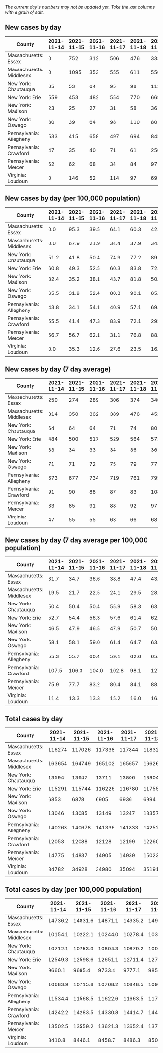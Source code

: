 _The current day's numbers may not be updated yet. Take the last columns with a grain of salt._
## New cases by day

| County | 2021-11-14 | 2021-11-15 | 2021-11-16 | 2021-11-17 | 2021-11-18 | 2021-11-19 | 2021-11-20 |
| --- | --- | --- | --- | --- | --- | --- | --- |
| Massachusetts: Essex | 0 | 752 | 312 | 506 | 476 | 333 |  |
| Massachusetts: Middlesex | 0 | 1095 | 353 | 555 | 611 | 550 |  |
| New York: Chautauqua | 65 | 53 | 64 | 95 | 98 | 113 |  |
| New York: Erie | 559 | 453 | 482 | 554 | 770 | 669 |  |
| New York: Madison | 23 | 25 | 27 | 31 | 58 | 36 |  |
| New York: Oswego | 80 | 39 | 64 | 98 | 110 | 80 |  |
| Pennsylvania: Allegheny | 533 | 415 | 658 | 497 | 694 | 845 |  |
| Pennsylvania: Crawford | 47 | 35 | 40 | 71 | 61 | 250 |  |
| Pennsylvania: Mercer | 62 | 62 | 68 | 34 | 84 | 97 |  |
| Virginia: Loudoun | 0 | 146 | 52 | 114 | 97 | 69 |  |

## New cases by day (per 100,000 population)

| County | 2021-11-14 | 2021-11-15 | 2021-11-16 | 2021-11-17 | 2021-11-18 | 2021-11-19 | 2021-11-20 |
| --- | --- | --- | --- | --- | --- | --- | --- |
| Massachusetts: Essex | 0.0 | 95.3 | 39.5 | 64.1 | 60.3 | 42.2 |  |
| Massachusetts: Middlesex | 0.0 | 67.9 | 21.9 | 34.4 | 37.9 | 34.1 |  |
| New York: Chautauqua | 51.2 | 41.8 | 50.4 | 74.9 | 77.2 | 89.0 |  |
| New York: Erie | 60.8 | 49.3 | 52.5 | 60.3 | 83.8 | 72.8 |  |
| New York: Madison | 32.4 | 35.2 | 38.1 | 43.7 | 81.8 | 50.7 |  |
| New York: Oswego | 65.5 | 31.9 | 52.4 | 80.3 | 90.1 | 65.5 |  |
| Pennsylvania: Allegheny | 43.8 | 34.1 | 54.1 | 40.9 | 57.1 | 69.5 |  |
| Pennsylvania: Crawford | 55.5 | 41.4 | 47.3 | 83.9 | 72.1 | 295.4 |  |
| Pennsylvania: Mercer | 56.7 | 56.7 | 62.1 | 31.1 | 76.8 | 88.6 |  |
| Virginia: Loudoun | 0.0 | 35.3 | 12.6 | 27.6 | 23.5 | 16.7 |  |

## New cases by day (7 day average)

| County | 2021-11-14 | 2021-11-15 | 2021-11-16 | 2021-11-17 | 2021-11-18 | 2021-11-19 | 2021-11-20 |
| --- | --- | --- | --- | --- | --- | --- | --- |
| Massachusetts: Essex | 250 | 274 | 289 | 306 | 374 | 340 |  |
| Massachusetts: Middlesex | 314 | 350 | 362 | 389 | 476 | 452 |  |
| New York: Chautauqua | 64 | 64 | 64 | 71 | 74 | 80 |  |
| New York: Erie | 484 | 500 | 517 | 529 | 564 | 571 |  |
| New York: Madison | 33 | 34 | 33 | 34 | 36 | 36 |  |
| New York: Oswego | 71 | 71 | 72 | 75 | 79 | 77 |  |
| Pennsylvania: Allegheny | 673 | 677 | 734 | 719 | 761 | 795 |  |
| Pennsylvania: Crawford | 91 | 90 | 88 | 87 | 83 | 108 |  |
| Pennsylvania: Mercer | 83 | 85 | 91 | 88 | 92 | 97 |  |
| Virginia: Loudoun | 47 | 55 | 55 | 63 | 66 | 68 |  |

## New cases by day (7 day average per 100,000 population)

| County | 2021-11-14 | 2021-11-15 | 2021-11-16 | 2021-11-17 | 2021-11-18 | 2021-11-19 | 2021-11-20 |
| --- | --- | --- | --- | --- | --- | --- | --- |
| Massachusetts: Essex | 31.7 | 34.7 | 36.6 | 38.8 | 47.4 | 43.1 |  |
| Massachusetts: Middlesex | 19.5 | 21.7 | 22.5 | 24.1 | 29.5 | 28.0 |  |
| New York: Chautauqua | 50.4 | 50.4 | 50.4 | 55.9 | 58.3 | 63.0 |  |
| New York: Erie | 52.7 | 54.4 | 56.3 | 57.6 | 61.4 | 62.2 |  |
| New York: Madison | 46.5 | 47.9 | 46.5 | 47.9 | 50.7 | 50.7 |  |
| New York: Oswego | 58.1 | 58.1 | 59.0 | 61.4 | 64.7 | 63.1 |  |
| Pennsylvania: Allegheny | 55.3 | 55.7 | 60.4 | 59.1 | 62.6 | 65.4 |  |
| Pennsylvania: Crawford | 107.5 | 106.3 | 104.0 | 102.8 | 98.1 | 127.6 |  |
| Pennsylvania: Mercer | 75.9 | 77.7 | 83.2 | 80.4 | 84.1 | 88.6 |  |
| Virginia: Loudoun | 11.4 | 13.3 | 13.3 | 15.2 | 16.0 | 16.4 |  |

## Total cases by day

| County | 2021-11-14 | 2021-11-15 | 2021-11-16 | 2021-11-17 | 2021-11-18 | 2021-11-19 | 2021-11-20 |
| --- | --- | --- | --- | --- | --- | --- | --- |
| Massachusetts: Essex | 116274 | 117026 | 117338 | 117844 | 118320 | 118653 |  |
| Massachusetts: Middlesex | 163654 | 164749 | 165102 | 165657 | 166268 | 166818 |  |
| New York: Chautauqua | 13594 | 13647 | 13711 | 13806 | 13904 | 14017 |  |
| New York: Erie | 115291 | 115744 | 116226 | 116780 | 117550 | 118219 |  |
| New York: Madison | 6853 | 6878 | 6905 | 6936 | 6994 | 7030 |  |
| New York: Oswego | 13046 | 13085 | 13149 | 13247 | 13357 | 13437 |  |
| Pennsylvania: Allegheny | 140263 | 140678 | 141336 | 141833 | 142527 | 143372 |  |
| Pennsylvania: Crawford | 12053 | 12088 | 12128 | 12199 | 12260 | 12510 |  |
| Pennsylvania: Mercer | 14775 | 14837 | 14905 | 14939 | 15023 | 15120 |  |
| Virginia: Loudoun | 34782 | 34928 | 34980 | 35094 | 35191 | 35260 |  |

## Total cases by day (per 100,000 population)

| County | 2021-11-14 | 2021-11-15 | 2021-11-16 | 2021-11-17 | 2021-11-18 | 2021-11-19 | 2021-11-20 |
| --- | --- | --- | --- | --- | --- | --- | --- |
| Massachusetts: Essex | 14736.2 | 14831.6 | 14871.1 | 14935.2 | 14995.6 | 15037.8 |  |
| Massachusetts: Middlesex | 10154.1 | 10222.1 | 10244.0 | 10278.4 | 10316.3 | 10350.4 |  |
| New York: Chautauqua | 10712.1 | 10753.9 | 10804.3 | 10879.2 | 10956.4 | 11045.4 |  |
| New York: Erie | 12549.3 | 12598.6 | 12651.1 | 12711.4 | 12795.2 | 12868.0 |  |
| New York: Madison | 9660.1 | 9695.4 | 9733.4 | 9777.1 | 9858.9 | 9909.6 |  |
| New York: Oswego | 10683.9 | 10715.8 | 10768.2 | 10848.5 | 10938.6 | 11004.1 |  |
| Pennsylvania: Allegheny | 11534.4 | 11568.5 | 11622.6 | 11663.5 | 11720.5 | 11790.0 |  |
| Pennsylvania: Crawford | 14242.2 | 14283.5 | 14330.8 | 14414.7 | 14486.8 | 14782.2 |  |
| Pennsylvania: Mercer | 13502.5 | 13559.2 | 13621.3 | 13652.4 | 13729.2 | 13817.8 |  |
| Virginia: Loudoun | 8410.8 | 8446.1 | 8458.7 | 8486.3 | 8509.7 | 8526.4 |  |
